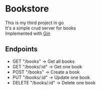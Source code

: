 # Bookstore
This is my third project in go\
It's a simple crud server for books\
Implemented with [Gin](https://gin-gonic.com)

## Endpoints
- GET "/books" &rarr; Get all books
- GET "/books/:id" &rarr; Get one book
- POST "/books" &rarr; Create a book
- PUT "/books/:id" &rarr; Update one book
- DELETE "/books/:id" &rarr; Delete one book
